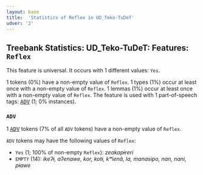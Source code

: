 ```yaml
---
layout: base
title:  'Statistics of Reflex in UD_Teko-TuDeT'
udver: '2'
---
```


## Treebank Statistics: UD_Teko-TuDeT: Features: `Reflex`

This feature is universal.
It occurs with 1 different values: `Yes`.

1 tokens (0%) have a non-empty value of `Reflex`.
1 types (1%) occur at least once with a non-empty value of `Reflex`.
1 lemmas (1%) occur at least once with a non-empty value of `Reflex`.
The feature is used with 1 part-of-speech tags: <tt><a href="eme_tudet-pos-ADV.html">ADV</a></tt> (1; 0% instances).

### `ADV`

1 <tt><a href="eme_tudet-pos-ADV.html">ADV</a></tt> tokens (7% of all `ADV` tokens) have a non-empty value of `Reflex`.

`ADV` tokens may have the following values of `Reflex`:

* `Yes` (1; 100% of non-empty `Reflex`): <em>zeakapɨreri</em>
* `EMPTY` (14): <em>ikeʔɨ, aʔenawe, kor, kotɨ, kʷienã, la, manasipo, nan, nani, pɨawe</em>

